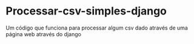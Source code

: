 # Processar-csv-simples-django
Um código que funciona para processar algum csv dado através de uma página web através do django
